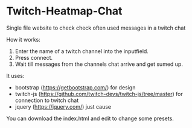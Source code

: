 # Twitch-Heatmap-Chat
Single file website to check check often used messages in a twitch chat

How it works:
  1. Enter the name of a twitch channel into the inputfield.
  2. Press connect.
  3. Wait till messages from the channels chat arrive and get sumed up.


It uses:
  - bootstrap (https://getbootstrap.com/) for design 
  - twitch-js (https://github.com/twitch-devs/twitch-js/tree/master) for connection to twitch chat
  - jquery (https://jquery.com/) just cause

You can download the index.html and edit to change some presets.
